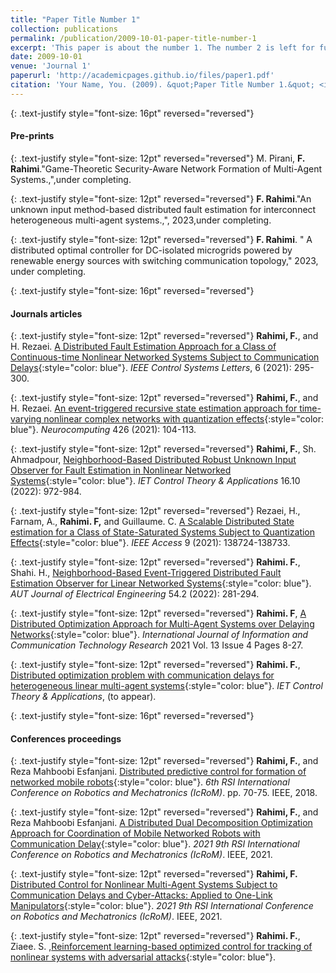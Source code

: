 ```yaml
---
title: "Paper Title Number 1"
collection: publications
permalink: /publication/2009-10-01-paper-title-number-1
excerpt: 'This paper is about the number 1. The number 2 is left for future work.'
date: 2009-10-01
venue: 'Journal 1'
paperurl: 'http://academicpages.github.io/files/paper1.pdf'
citation: 'Your Name, You. (2009). &quot;Paper Title Number 1.&quot; <i>Journal 1</i>. 1(1).'
---
```


{: .text-justify style="font-size: 16pt" reversed="reversed"}
#### Pre-prints

{: .text-justify style="font-size: 12pt" reversed="reversed"}
 M. Pirani, **F. Rahimi**."Game-Theoretic Security-Aware Network Formation of Multi-Agent Systems.,",under completing.

{: .text-justify style="font-size: 12pt" reversed="reversed"}
**F. Rahimi**."An unknown input method-based distributed fault estimation for interconnect heterogeneous multi-agent systems.,", 2023,under completing.

{: .text-justify style="font-size: 12pt" reversed="reversed"}
**F. Rahimi**. " A distributed optimal controller for DC-isolated microgrids powered by renewable energy sources with switching communication topology," 2023, under completing. 

{: .text-justify style="font-size: 16pt" reversed="reversed"}
#### Journals articles

{: .text-justify style="font-size: 12pt" reversed="reversed"}
**Rahimi, F.**, and H. Rezaei. [A Distributed Fault Estimation Approach for a Class of Continuous-time Nonlinear Networked Systems Subject to Communication Delays](https://ieeexplore.ieee.org/abstract/document/9397783){:style="color: blue"}. *IEEE Control Systems Letters*, 6 (2021): 295-300.


{: .text-justify style="font-size: 12pt" reversed="reversed"}
**Rahimi, F.**, and H. Rezaei. [An event-triggered recursive state estimation approach for time-varying nonlinear complex networks with quantization effects](https://www.sciencedirect.com/science/article/abs/pii/S0925231220316088){:style="color: blue"}. *Neurocomputing* 426 (2021): 104-113.

{: .text-justify style="font-size: 12pt" reversed="reversed"}
**Rahimi, F.**, Sh. Ahmadpour, [Neighborhood-Based Distributed Robust Unknown Input Observer for Fault Estimation in Nonlinear Networked Systems](https://ietresearch.onlinelibrary.wiley.com/doi/full/10.1049/cth2.12278){:style="color: blue"}. *IET Control Theory & Applications* 16.10 (2022): 972-984.

{: .text-justify style="font-size: 12pt" reversed="reversed"}
Rezaei, H., Farnam, A., **Rahimi. F,** and Guillaume. C. [A Scalable Distributed State estimation for a Class of State-Saturated Systems Subject to Quantization Effects](https://ieeexplore.ieee.org/abstract/document/9562519){:style="color: blue"}. *IEEE Access* 9 (2021): 138724-138733.

{: .text-justify style="font-size: 12pt" reversed="reversed"}
**Rahimi. F.**, Shahi. H., [Neighborhood-Based Event-Triggered Distributed Fault Estimation Observer for Linear Networked Systems](https://eej.aut.ac.ir/article_4854.html){:style="color: blue"}. *AUT Journal of Electrical Engineering* 54.2 (2022): 281-294.

{: .text-justify style="font-size: 12pt" reversed="reversed"}
**Rahimi. F**, [A Distributed Optimization Approach for Multi-Agent Systems over Delaying Networks](http://ijict.itrc.ac.ir/article-1-495-en.html){:style="color: blue"}. *International Journal of Information and Communication Technology Research* 2021 Vol. 13 Issue 4 Pages 8-27.

{: .text-justify style="font-size: 12pt" reversed="reversed"}
**Rahimi. F.**, [Distributed optimization problem with communication delays for heterogeneous linear multi-agent systems](https://doi.org/10.48550/arXiv.2208.10549){:style="color: blue"}. *IET Control Theory & Applications*, (to appear).


{: .text-justify style="font-size: 16pt" reversed="reversed"}
#### Conferences proceedings

{: .text-justify style="font-size: 12pt" reversed="reversed"}
**Rahimi, F.**, and Reza Mahboobi Esfanjani. [Distributed predictive control for formation of networked mobile robots](https://ieeexplore.ieee.org/abstract/document/8657625){:style="color: blue"}. *6th RSI International Conference on Robotics and Mechatronics (IcRoM)*. pp. 70-75. IEEE, 2018.

{: .text-justify style="font-size: 12pt" reversed="reversed"}
**Rahimi, F.**, and Reza Mahboobi Esfanjani. [A Distributed Dual Decomposition Optimization Approach for Coordination of Mobile Networked Robots with Communication Delay](https://ieeexplore.ieee.org/abstract/document/9663474){:style="color: blue"}. *2021 9th RSI International Conference on Robotics and Mechatronics (IcRoM)*. IEEE, 2021.

{: .text-justify style="font-size: 12pt" reversed="reversed"}
 **Rahimi, F.** [Distributed Control for Nonlinear Multi-Agent Systems Subject to Communication Delays and Cyber-Attacks: Applied to One-Link Manipulators](https://ieeexplore.ieee.org/abstract/document/9663446){:style="color: blue"}. *2021 9th RSI International Conference on Robotics and Mechatronics (IcRoM)*. IEEE, 2021.

{: .text-justify style="font-size: 12pt" reversed="reversed"}
**Rahimi. F.**, Ziaee. S. ,[Reinforcement learning-based optimized control for tracking of nonlinear systems with adversarial attacks](https://doi.org/10.48550/arXiv.2209.02165){:style="color: blue"}.

